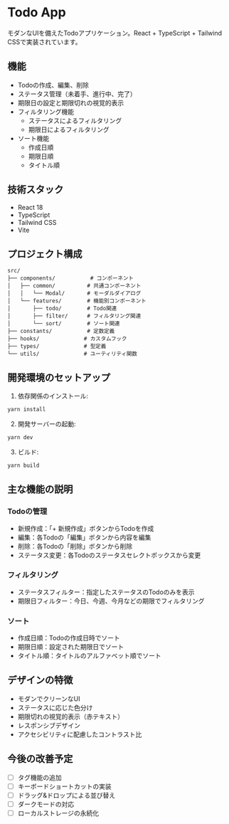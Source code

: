 # Todo App

モダンなUIを備えたTodoアプリケーション。React + TypeScript + Tailwind CSSで実装されています。

## 機能

- Todoの作成、編集、削除
- ステータス管理（未着手、進行中、完了）
- 期限日の設定と期限切れの視覚的表示
- フィルタリング機能
  - ステータスによるフィルタリング
  - 期限日によるフィルタリング
- ソート機能
  - 作成日順
  - 期限日順
  - タイトル順

## 技術スタック

- React 18
- TypeScript
- Tailwind CSS
- Vite

## プロジェクト構成

```
src/
├── components/           # コンポーネント
│   ├── common/          # 共通コンポーネント
│   │   └── Modal/       # モーダルダイアログ
│   └── features/        # 機能別コンポーネント
│       ├── todo/        # Todo関連
│       ├── filter/      # フィルタリング関連
│       └── sort/        # ソート関連
├── constants/           # 定数定義
├── hooks/              # カスタムフック
├── types/              # 型定義
└── utils/              # ユーティリティ関数

```

## 開発環境のセットアップ

1. 依存関係のインストール:
```bash
yarn install
```

2. 開発サーバーの起動:
```bash
yarn dev
```

3. ビルド:
```bash
yarn build
```

## 主な機能の説明

### Todoの管理

- 新規作成：「+ 新規作成」ボタンからTodoを作成
- 編集：各Todoの「編集」ボタンから内容を編集
- 削除：各Todoの「削除」ボタンから削除
- ステータス変更：各Todoのステータスセレクトボックスから変更

### フィルタリング

- ステータスフィルター：指定したステータスのTodoのみを表示
- 期限日フィルター：今日、今週、今月などの期限でフィルタリング

### ソート

- 作成日順：Todoの作成日時でソート
- 期限日順：設定された期限日でソート
- タイトル順：タイトルのアルファベット順でソート

## デザインの特徴

- モダンでクリーンなUI
- ステータスに応じた色分け
- 期限切れの視覚的表示（赤テキスト）
- レスポンシブデザイン
- アクセシビリティに配慮したコントラスト比

## 今後の改善予定

- [ ] タグ機能の追加
- [ ] キーボードショートカットの実装
- [ ] ドラッグ&ドロップによる並び替え
- [ ] ダークモードの対応
- [ ] ローカルストレージの永続化
